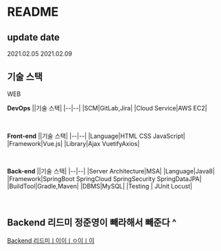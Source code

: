# README


## update date
2021.02.05
2021.02.09

## 기술 스택

  

 WEB 

  

**DevOps**
||기술 스택|
|--|--|
|SCM|GitLab,Jira|
|Cloud Service|AWS EC2|

<br>

**Front-end**
||기술 스택|
|--|--|
|Language|HTML CSS JavaScript|
|Framework|Vue.js|
|Library|Ajax VuetifyAxios|

<br>

**Back-end**
||기술 스택|
|--|--|
|Server Architecture|MSA|
|Language|Java8|
|Framework|SpringBoot SpringCloud SpringSecurity SpringDataJPA|
|BuildTool|Gradle,Maven|
|DBMS|MySQL|
|Testing | JUnit Locust|

<br>


## Backend 리드미 정준영이 빼라해서 빼준다 ^
[Backend 리드미ㅣ이이ㅣㅇ이ㅣ이](/backend/README.md)
